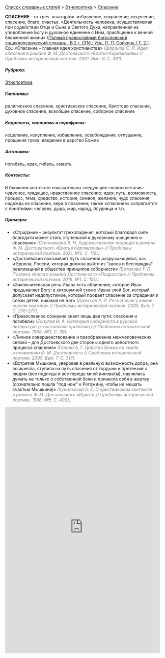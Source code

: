 <style>
st { color: Gray;
  font-style: italic;}
</style>

[Список словарных статей](https://thesaurus-dostoevsky.github.io/Thesaurus/) > [Этнопоэтика](ethnopoe.md) > [Спасение](спасение.md) 

**СПАСЕНИЕ** – от греч. «σωτηρία»  избавление, сохранение, исцеление, спасение, благо, счастье. «Деятельность человека, осуществляемая при содействии Отца и Сына и Святого Духа, направленная на уподобление Богу и духовное единение с Ним, приобщение к вечной блаженной жизни» ([Полный православный богословский энциклопедический словарь : В 2 т. СПб.: Изд. П. П. Сойкина / Т. 2.](https://azbyka.ru/)).  
Ср.: «Спасение – главная идея христианства» <st>(Шараков С. Л. Идея спасения в романе Ф. М. Достоевского «Братья Карамазовы» // Проблемы исторической поэтики. 2001. Вып. 6. С. 391)</st>. 

##### Рубрика:
[Этнопоэтика](ethnopoe.md)
##### Гипонимы:
религиозное спасение, христианское спасение, Христово спасение, духовное спасение, всеобщее спасение, соборное спасение
##### Корреляты, синонимы и перифразы:
исцеление, искупление, избавление, освобождение, отпущение, прощение греха, введение в царство Божие
##### Антонимы:
погибель, крах, гибель, смерть
##### Контексты:
В ближнем контексте показательны следующие словосочетания: чудесное, грядущее, нравственное спасение; идея, путь, возможность, процесс, тема, средство, история, символ, желание, чудо спасения; надежда на спасение, вера в спасение; также «спасение» сопрягается с понятиями: человек, душа, мир, народ, блудница и т.п. 
##### Примеры:
* «Страдание – результат грехопадения, который благодаря силе благодати может стать ступенькой к духовному очищению и спасению» <st>(Степченкова В. Н. Художественная теодицея в романе Ф. М. Достоевского «Братья Карамазовы» // Проблемы исторической поэтики. 2021. №2. С. 119)</st>.
* «Достоевский показывает путь спасения разрушающейся, как и Европа, России, которая должна выйти из "хаоса и беспорядка" реализацией в обществе принципов соборности» <st>(Баталова Т. П. Поэтика эпилога романа Достоевского «Подросток» // Проблемы исторической поэтики. 2018. №1. С. 151)</st>.
* «Заключительная речь Ивана есть обвинение, которое Иван предъявляет Богу: в хитроумной схеме Ивана злой Бог, который допускает недопустимое, который продает спасение за страдания и слезы детей, никакой не Бог» <st>(Джексон Р. Л. Речь Алеши у камня: «целая картина» // Проблемы исторической поэтики. 2005. Вып. 7. С. 276–277)</st>.
* «Православное сознание знает лишь два пути: спасения и погибели» <st>(Есаулов И. А. Категория соборности в русской литературе (к постановке проблемы) // Проблемы исторической поэтики. 1994. №3. С. 38)</st>.
* «Личное совершенствование и преображение межчеловеческих связей – для Достоевского две стороны одного целостного процесса спасения» <st>(Гачева А. Г. Царство Божие на земле в понимании Ф. М. Достоевского // Проблемы исторической поэтики. 2005. Вып. 7. С. 317)</st>.
* «Встретив Мышкина, уверовав в реальную возможность добра, она 
воскресла, ступила на путь спасения от гордыни и претензий к людям (все подлецы и все передо мной виноваты), научилась думать не только о собственной боли и принесла себя в жертву (сознательно пошла "под нож" к Рогожину, чтобы не мешать счастью Мышкина)» <st>(Кунильский А. Е. О христианском контексте в романе Ф. М. Достоевского «Идиот» // Проблемы исторической поэтики. 1998. №5. С. 400)</st>.  


<iframe src="https://thesaurus-dostoevsky.github.io/nk/спасение.html" style="border:0px;width:100%;height:800px" allowfullscreen="true" webkitallowfullscreen="true" mozallowfullscreen="true">
